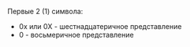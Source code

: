Первые 2 (1) символа:
- 0x или 0X - шестнадцатеричное представление
- 0 - восьмеричное представление